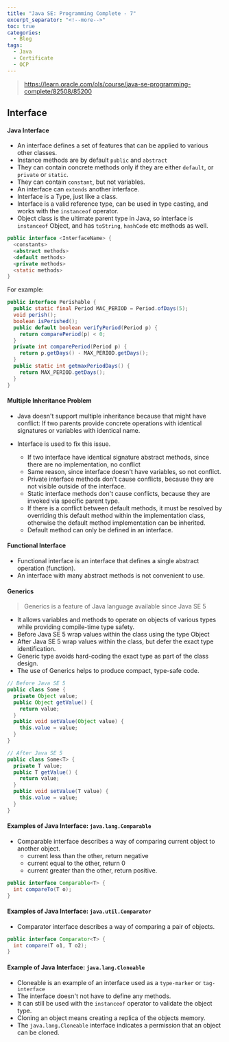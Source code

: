 ```yaml
---
title: "Java SE: Programming Complete - 7"
excerpt_separator: "<!--more-->"
toc: true
categories:
  - Blog
tags:
  - Java
  - Certificate
  - OCP
---
```


> https://learn.oracle.com/ols/course/java-se-programming-complete/82508/85200

## Interface

#### Java Interface

- An interface defines a set of features that can be applied to various other classes.
- Instance methods are by default `public` and `abstract`
- They can contain concrete methods only if they are either `default`, or `private` or `static`.
- They can contain `constant`, but not variables.
- An interface can `extends` another interface.
- Interface is a Type, just like a class.
- Interface is a valid reference type, can be used in type casting, and works with the `instanceof` operator.
- Object class is the ultimate parent type in Java, so interface is `instanceof` Object, and has `toString`, `hashCode` etc methods as well.

```java
public interface <InterfaceName> {
  <constants>
  <abstract methods>
  <default methods>
  <private methods>
  <static methods>
}
```

For example:

```java
public interface Perishable {
  public static final Period MAC_PERIOD = Period.ofDays(5);
  void perish();
  boolean isPerished();
  public default boolean verifyPeriod(Period p) {
    return comparePeriod(p) < 0;
  }
  private int comparePeriod(Period p) {
    return p.getDays() - MAX_PERIOD.getDays();
  }
  public static int getmaxPeriodDays() {
    return MAX_PERIOD.getDays();
  }
}
```

#### Multiple Inheritance Problem

- Java doesn't support multiple inheritance because that might have conflict: If two parents provide concrete operations with identical signatures or variables with identical name.
- Interface is used to fix this issue.

  - If two interface have identical signature abstract methods, since there are no implementation, no conflict
  - Same reason, since interface doesn't have variables, so not conflict.
  - Private interface methods don't cause conflicts, because they are not visible outside of the interface.
  - Static interface methods don't cause conflicts, because they are invoked via specific parent type.
  - If there is a conflict between default methods, it must be resolved by overriding this default method within the implementation class, otherwise the default method implementation can be inherited.
  - Default method can only be defined in an interface.

#### Functional Interface

- Functional interface is an interface that defines a single abstract operation (function).
- An interface with many abstract methods is not convenient to use.

#### Generics

> Generics is a feature of Java language available since Java SE 5

- It allows variables and methods to operate on objects of various types while providing compile-time type safety.
- Before Java SE 5 wrap values within the class using the type Object
- After Java SE 5 wrap values within the class, but defer the exact type identification.
- Generic type avoids hard-coding the exact type as part of the class design.
- The use of Generics helps to produce compact, type-safe code.

```Java
// Before Java SE 5
public class Some {
  private Object value;
  public Object getValue() {
    return value;
  }
  public void setValue(Object value) {
    this.value = value;
  }
}

// After Java SE 5
public class Some<T> {
  private T value;
  public T getValue() {
    return value;
  }
  public void setValue(T value) {
    this.value = value;
  }
}
```

#### Examples of Java Interface: `java.lang.Comparable`

- Comparable interface describes a way of comparing current object to another object.
  - current less than the other, return negative
  - current equal to the other, return 0
  - current greater than the other, return positive.

```java
public interface Comparable<T> {
  int compareTo(T o);
}
```

#### Examples of Java Interface: `java.util.Comparator`

- Comparator interface describes a way of comparing a pair of objects.

```java
public interface Comparator<T> {
  int compare(T o1, T o2);
}
```

#### Example of Java Interface: `java.lang.Cloneable`

- Cloneable is an example of an interface used as a `type-marker` or `tag-interface`
- The interface doesn't not have to define any methods.
- It can still be used with the `instanceof` operator to validate the object type.
- Cloning an object means creating a replica of the objects memory.
- The `java.lang.Cloneable` interface indicates a permission that an object can be cloned.
